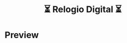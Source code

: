 <h1 align='center'>⏳ Relogio Digital ⏳</h1> 

<h1>Preview</h1>
<div align="center" margin="50px">
	<img src="src/Relogio-digital.jpg/>
</div>      
